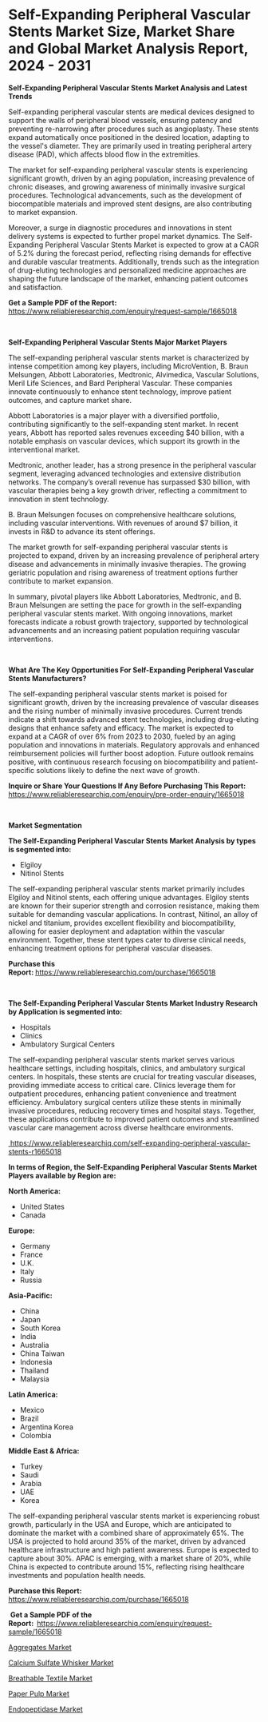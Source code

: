 <p><h1>Self-Expanding Peripheral Vascular Stents Market Size, Market Share and Global Market Analysis Report, 2024 - 2031</h1></p><p><strong>Self-Expanding Peripheral Vascular Stents Market Analysis and Latest Trends</strong></p>
<p><p>Self-expanding peripheral vascular stents are medical devices designed to support the walls of peripheral blood vessels, ensuring patency and preventing re-narrowing after procedures such as angioplasty. These stents expand automatically once positioned in the desired location, adapting to the vessel's diameter. They are primarily used in treating peripheral artery disease (PAD), which affects blood flow in the extremities.</p><p>The market for self-expanding peripheral vascular stents is experiencing significant growth, driven by an aging population, increasing prevalence of chronic diseases, and growing awareness of minimally invasive surgical procedures. Technological advancements, such as the development of biocompatible materials and improved stent designs, are also contributing to market expansion. </p><p>Moreover, a surge in diagnostic procedures and innovations in stent delivery systems is expected to further propel market dynamics. The Self-Expanding Peripheral Vascular Stents Market is expected to grow at a CAGR of 5.2% during the forecast period, reflecting rising demands for effective and durable vascular treatments. Additionally, trends such as the integration of drug-eluting technologies and personalized medicine approaches are shaping the future landscape of the market, enhancing patient outcomes and satisfaction.</p></p>
<p><strong>Get a Sample PDF of the Report:&nbsp;</strong> <a href="https://www.reliableresearchiq.com/enquiry/request-sample/1665018?utm_campaign=1102&utm_medium=2&utm_source=Github&utm_content=ia&utm_term=10122024&utm_id=self-expanding-peripheral-vascular-stents">https://www.reliableresearchiq.com/enquiry/request-sample/1665018</a></p>
<p>&nbsp;</p>
<p><strong>Self-Expanding Peripheral Vascular Stents Major Market Players</strong></p>
<p><p>The self-expanding peripheral vascular stents market is characterized by intense competition among key players, including MicroVention, B. Braun Melsungen, Abbott Laboratories, Medtronic, Alvimedica, Vascular Solutions, Meril Life Sciences, and Bard Peripheral Vascular. These companies innovate continuously to enhance stent technology, improve patient outcomes, and capture market share.</p><p>Abbott Laboratories is a major player with a diversified portfolio, contributing significantly to the self-expanding stent market. In recent years, Abbott has reported sales revenues exceeding $40 billion, with a notable emphasis on vascular devices, which support its growth in the interventional market.</p><p>Medtronic, another leader, has a strong presence in the peripheral vascular segment, leveraging advanced technologies and extensive distribution networks. The company’s overall revenue has surpassed $30 billion, with vascular therapies being a key growth driver, reflecting a commitment to innovation in stent technology.</p><p>B. Braun Melsungen focuses on comprehensive healthcare solutions, including vascular interventions. With revenues of around $7 billion, it invests in R&D to advance its stent offerings. </p><p>The market growth for self-expanding peripheral vascular stents is projected to expand, driven by an increasing prevalence of peripheral artery disease and advancements in minimally invasive therapies. The growing geriatric population and rising awareness of treatment options further contribute to market expansion.</p><p>In summary, pivotal players like Abbott Laboratories, Medtronic, and B. Braun Melsungen are setting the pace for growth in the self-expanding peripheral vascular stents market. With ongoing innovations, market forecasts indicate a robust growth trajectory, supported by technological advancements and an increasing patient population requiring vascular interventions.</p></p>
<p>&nbsp;</p>
<p><strong>What Are The Key Opportunities For Self-Expanding Peripheral Vascular Stents Manufacturers?</strong></p>
<p><p>The self-expanding peripheral vascular stents market is poised for significant growth, driven by the increasing prevalence of vascular diseases and the rising number of minimally invasive procedures. Current trends indicate a shift towards advanced stent technologies, including drug-eluting designs that enhance safety and efficacy. The market is expected to expand at a CAGR of over 6% from 2023 to 2030, fueled by an aging population and innovations in materials. Regulatory approvals and enhanced reimbursement policies will further boost adoption. Future outlook remains positive, with continuous research focusing on biocompatibility and patient-specific solutions likely to define the next wave of growth.</p></p>
<p><strong>Inquire or Share Your Questions If Any Before Purchasing This Report:</strong> <a href="https://www.reliableresearchiq.com/enquiry/pre-order-enquiry/1665018?utm_campaign=1102&utm_medium=2&utm_source=Github&utm_content=ia&utm_term=10122024&utm_id=self-expanding-peripheral-vascular-stents">https://www.reliableresearchiq.com/enquiry/pre-order-enquiry/1665018</a></p>
<p>&nbsp;</p>
<p><strong>Market Segmentation</strong></p>
<p><strong>The Self-Expanding Peripheral Vascular Stents Market Analysis by types is segmented into:</strong></p>
<p><ul><li>Elgiloy</li><li>Nitinol Stents</li></ul></p>
<p><p>The self-expanding peripheral vascular stents market primarily includes Elgiloy and Nitinol stents, each offering unique advantages. Elgiloy stents are known for their superior strength and corrosion resistance, making them suitable for demanding vascular applications. In contrast, Nitinol, an alloy of nickel and titanium, provides excellent flexibility and biocompatibility, allowing for easier deployment and adaptation within the vascular environment. Together, these stent types cater to diverse clinical needs, enhancing treatment options for peripheral vascular diseases.</p></p>
<p><strong>Purchase this Report:&nbsp;</strong><a href="https://www.reliableresearchiq.com/purchase/1665018?utm_campaign=1102&utm_medium=2&utm_source=Github&utm_content=ia&utm_term=10122024&utm_id=self-expanding-peripheral-vascular-stents">https://www.reliableresearchiq.com/purchase/1665018</a></p>
<p>&nbsp;</p>
<p><strong>The Self-Expanding Peripheral Vascular Stents Market Industry Research by Application is segmented into:</strong></p>
<p><ul><li>Hospitals</li><li>Clinics</li><li>Ambulatory Surgical Centers</li></ul></p>
<p><p>The self-expanding peripheral vascular stents market serves various healthcare settings, including hospitals, clinics, and ambulatory surgical centers. In hospitals, these stents are crucial for treating vascular diseases, providing immediate access to critical care. Clinics leverage them for outpatient procedures, enhancing patient convenience and treatment efficiency. Ambulatory surgical centers utilize these stents in minimally invasive procedures, reducing recovery times and hospital stays. Together, these applications contribute to improved patient outcomes and streamlined vascular care management across diverse healthcare environments.</p></p>
<p><a href="https://www.reliableresearchiq.com/self-expanding-peripheral-vascular-stents-r1665018?utm_campaign=1102&utm_medium=2&utm_source=Github&utm_content=ia&utm_term=10122024&utm_id=self-expanding-peripheral-vascular-stents">&nbsp;https://www.reliableresearchiq.com/self-expanding-peripheral-vascular-stents-r1665018</a></p>
<p><strong>In terms of Region, the Self-Expanding Peripheral Vascular Stents Market Players available by Region are:</strong></p>
<p>
    <p> <strong> North America: </strong>
        <ul>
            <li>United States</li>
            <li>Canada</li>
        </ul>
        </p> 
    <p> <strong> Europe: </strong>
        <ul>
            <li>Germany</li>
            <li>France</li>
            <li>U.K.</li>
            <li>Italy</li>
            <li>Russia</li>
        </ul>
        </p> 
    <p> <strong> Asia-Pacific: </strong>
        <ul>
            <li>China</li>
            <li>Japan</li>
            <li>South Korea</li>
            <li>India</li>
            <li>Australia</li>
            <li>China Taiwan</li>
            <li>Indonesia</li>
            <li>Thailand</li>
            <li>Malaysia</li>
        </ul>
        </p> 
    <p> <strong> Latin America: </strong>
        <ul>
            <li>Mexico</li>
            <li>Brazil</li>
            <li>Argentina Korea</li>
            <li>Colombia</li>
        </ul>
        </p> 
    <p> <strong> Middle East & Africa: </strong>
        <ul>
            <li>Turkey</li>
            <li>Saudi</li>
            <li>Arabia</li>
            <li>UAE</li>
            <li>Korea</li>
        </ul>
    </p>
    </p>
<p><p>The self-expanding peripheral vascular stents market is experiencing robust growth, particularly in the USA and Europe, which are anticipated to dominate the market with a combined share of approximately 65%. The USA is projected to hold around 35% of the market, driven by advanced healthcare infrastructure and high patient awareness. Europe is expected to capture about 30%. APAC is emerging, with a market share of 20%, while China is expected to contribute around 15%, reflecting rising healthcare investments and population health needs.</p></p>
<p><strong>Purchase this Report: </strong><a href="https://www.reliableresearchiq.com/purchase/1665018?utm_campaign=1102&utm_medium=2&utm_source=Github&utm_content=ia&utm_term=10122024&utm_id=self-expanding-peripheral-vascular-stents">https://www.reliableresearchiq.com/purchase/1665018</a></p>
<p>&nbsp;<strong>Get a Sample PDF of the Report:&nbsp;&nbsp;</strong><a href="https://www.reliableresearchiq.com/enquiry/request-sample/1665018?utm_campaign=1102&utm_medium=2&utm_source=Github&utm_content=ia&utm_term=10122024&utm_id=self-expanding-peripheral-vascular-stents">https://www.reliableresearchiq.com/enquiry/request-sample/1665018</a></p>
<p><strong></strong></p>
<p><p><a href="https://www.linkedin.com/pulse/69-cagr-aggregates-market-2024-2031-growth-analysis-uonfc?utm_campaign=1102&utm_medium=2&utm_source=Github&utm_content=ia&utm_term=10122024&utm_id=self-expanding-peripheral-vascular-stents">Aggregates Market</a></p><p><a href="https://www.linkedin.com/pulse/calcium-sulfate-whisker-market-demand-forecast-52-cagr-growth-gpmkc?utm_campaign=1102&utm_medium=2&utm_source=Github&utm_content=ia&utm_term=10122024&utm_id=self-expanding-peripheral-vascular-stents">Calcium Sulfate Whisker Market</a></p><p><a href="https://www.linkedin.com/pulse/in-depth-analysis-breathable-textile-market-size-share-hai0e?utm_campaign=1102&utm_medium=2&utm_source=Github&utm_content=ia&utm_term=10122024&utm_id=self-expanding-peripheral-vascular-stents">Breathable Textile Market</a></p><p><a href="https://www.linkedin.com/pulse/paper-pulp-market-research-report-industry-analysis-size-growth-nvnnc?utm_campaign=1102&utm_medium=2&utm_source=Github&utm_content=ia&utm_term=10122024&utm_id=self-expanding-peripheral-vascular-stents">Paper Pulp Market</a></p><p><a href="https://www.linkedin.com/pulse/exploring-growth-opportunities-endopeptidase-market-revenue-kpfsc?utm_campaign=1102&utm_medium=2&utm_source=Github&utm_content=ia&utm_term=10122024&utm_id=self-expanding-peripheral-vascular-stents">Endopeptidase Market</a></p></p>